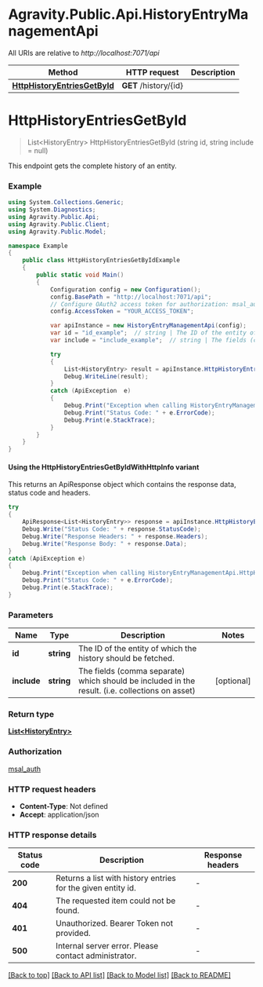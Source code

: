 # Agravity.Public.Api.HistoryEntryManagementApi

All URIs are relative to *http://localhost:7071/api*

| Method | HTTP request | Description |
|--------|--------------|-------------|
| [**HttpHistoryEntriesGetById**](HistoryEntryManagementApi.md#httphistoryentriesgetbyid) | **GET** /history/{id} |  |

<a id="httphistoryentriesgetbyid"></a>
# **HttpHistoryEntriesGetById**
> List&lt;HistoryEntry&gt; HttpHistoryEntriesGetById (string id, string include = null)



This endpoint gets the complete history of an entity.

### Example
```csharp
using System.Collections.Generic;
using System.Diagnostics;
using Agravity.Public.Api;
using Agravity.Public.Client;
using Agravity.Public.Model;

namespace Example
{
    public class HttpHistoryEntriesGetByIdExample
    {
        public static void Main()
        {
            Configuration config = new Configuration();
            config.BasePath = "http://localhost:7071/api";
            // Configure OAuth2 access token for authorization: msal_auth
            config.AccessToken = "YOUR_ACCESS_TOKEN";

            var apiInstance = new HistoryEntryManagementApi(config);
            var id = "id_example";  // string | The ID of the entity of which the history should be fetched.
            var include = "include_example";  // string | The fields (comma separate) which should be included in the result. (i.e. collections on asset) (optional) 

            try
            {
                List<HistoryEntry> result = apiInstance.HttpHistoryEntriesGetById(id, include);
                Debug.WriteLine(result);
            }
            catch (ApiException  e)
            {
                Debug.Print("Exception when calling HistoryEntryManagementApi.HttpHistoryEntriesGetById: " + e.Message);
                Debug.Print("Status Code: " + e.ErrorCode);
                Debug.Print(e.StackTrace);
            }
        }
    }
}
```

#### Using the HttpHistoryEntriesGetByIdWithHttpInfo variant
This returns an ApiResponse object which contains the response data, status code and headers.

```csharp
try
{
    ApiResponse<List<HistoryEntry>> response = apiInstance.HttpHistoryEntriesGetByIdWithHttpInfo(id, include);
    Debug.Write("Status Code: " + response.StatusCode);
    Debug.Write("Response Headers: " + response.Headers);
    Debug.Write("Response Body: " + response.Data);
}
catch (ApiException e)
{
    Debug.Print("Exception when calling HistoryEntryManagementApi.HttpHistoryEntriesGetByIdWithHttpInfo: " + e.Message);
    Debug.Print("Status Code: " + e.ErrorCode);
    Debug.Print(e.StackTrace);
}
```

### Parameters

| Name | Type | Description | Notes |
|------|------|-------------|-------|
| **id** | **string** | The ID of the entity of which the history should be fetched. |  |
| **include** | **string** | The fields (comma separate) which should be included in the result. (i.e. collections on asset) | [optional]  |

### Return type

[**List&lt;HistoryEntry&gt;**](HistoryEntry.md)

### Authorization

[msal_auth](../README.md#msal_auth)

### HTTP request headers

 - **Content-Type**: Not defined
 - **Accept**: application/json


### HTTP response details
| Status code | Description | Response headers |
|-------------|-------------|------------------|
| **200** | Returns a list with history entries for the given entity id. |  -  |
| **404** | The requested item could not be found. |  -  |
| **401** | Unauthorized. Bearer Token not provided. |  -  |
| **500** | Internal server error. Please contact administrator. |  -  |

[[Back to top]](#) [[Back to API list]](../README.md#documentation-for-api-endpoints) [[Back to Model list]](../README.md#documentation-for-models) [[Back to README]](../README.md)


